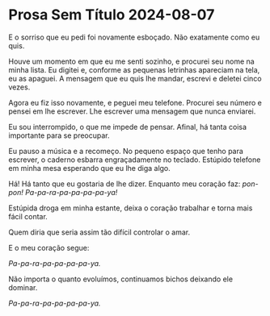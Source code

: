 <!-- pt :: Prosa Sem Título 2024-08-07 :: 2024-08-07 22:18:02 -->

# Prosa Sem Título 2024-08-07

E o sorriso que eu pedi foi novamente esboçado. Não exatamente como eu quis.

Houve um momento em que eu me senti sozinho, e procurei seu nome na minha lista.
Eu digitei e, conforme as pequenas letrinhas apareciam na tela, eu as apaguei. A
mensagem que eu quis lhe mandar, escrevi e deletei cinco vezes.

Agora eu fiz isso novamente, e peguei meu telefone. Procurei seu número e pensei
em lhe escrever. Lhe escrever uma mensagem que nunca enviarei.

Eu sou interrompido, o que me impede de pensar. Afinal, há tanta coisa
importante para se preocupar.

Eu pauso a música e a recomeço. No pequeno espaço que tenho para escrever, o
caderno esbarra engraçadamente no teclado. Estúpido telefone em minha mesa
esperando que eu lhe diga algo.

Há! Há tanto que eu gostaria de lhe dizer. Enquanto meu coração faz: *pon-pon!*
*Pa-pa-ra-pa-pa-pa-pa-ya!*

Estúpida droga em minha estante, deixa o coração trabalhar e torna mais fácil
contar.

Quem diria que seria assim tão difícil controlar o amar.

E o meu coração segue:

*Pa-pa-ra-pa-pa-pa-pa-ya.*

Não importa o quanto evoluímos, continuamos bichos deixando ele dominar.

*Pa-pa-ra-pa-pa-pa-pa-ya.*
